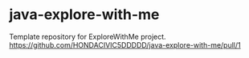 # java-explore-with-me
Template repository for ExploreWithMe project.
https://github.com/HONDACIVIC5DDDDD/java-explore-with-me/pull/1
